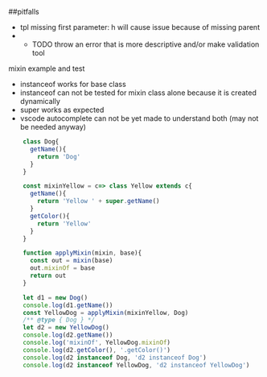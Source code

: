 
##pitfalls 
 - tpl missing first parameter: h will cause issue because of missing parent
 - - TODO throw an error that is more descriptive and/or make validation tool



mixin example and test
 - instanceof works for base class 
 - instanceof can not be tested for mixin class alone because it is created dynamically
 - super works as expected
 - vscode autocomplete can not be yet made to understand both (may not be needed anyway)


```js
    class Dog{
      getName(){
        return 'Dog'
      }
    }

    const mixinYellow = c=> class Yellow extends c{
      getName(){
        return 'Yellow ' + super.getName()
      }
      getColor(){
        return 'Yellow'
      }
    }

    function applyMixin(mixin, base){
      const out = mixin(base)
      out.mixinOf = base
      return out
    }

    let d1 = new Dog()
    console.log(d1.getName())
    const YellowDog = applyMixin(mixinYellow, Dog)
    /** @type { Dog } */
    let d2 = new YellowDog()
    console.log(d2.getName())
    console.log('mixinOf', YellowDog.mixinOf)
    console.log(d2.getColor(), '.getColor()')
    console.log(d2 instanceof Dog, 'd2 instanceof Dog')
    console.log(d2 instanceof YellowDog, 'd2 instanceof YellowDog')
```
